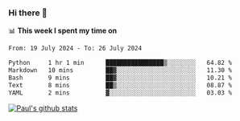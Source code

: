### Hi there 👋

📊 **This week I spent my time on**
<!--START_SECTION:waka-->

```txt
From: 19 July 2024 - To: 26 July 2024

Python     1 hr 1 min      ████████████████▒░░░░░░░░   64.82 %
Markdown   10 mins         ██▓░░░░░░░░░░░░░░░░░░░░░░   11.30 %
Bash       9 mins          ██▓░░░░░░░░░░░░░░░░░░░░░░   10.21 %
Text       8 mins          ██▒░░░░░░░░░░░░░░░░░░░░░░   08.87 %
YAML       2 mins          ▓░░░░░░░░░░░░░░░░░░░░░░░░   03.03 %
```

<!--END_SECTION:waka-->


[![Paul's github stats](https://github-readme-stats.vercel.app/api?username=mickeyouyou&theme=dracula&show_icons=true)](https://github.com/anuraghazra/github-readme-stats)
